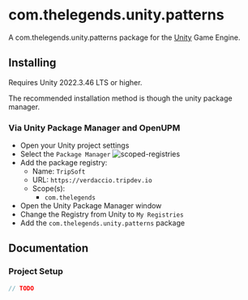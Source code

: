 # com.thelegends.unity.patterns


A com.thelegends.unity.patterns package for the [Unity](https://unity.com/) Game Engine.

## Installing

Requires Unity 2022.3.46 LTS or higher.

The recommended installation method is though the unity package manager.

### Via Unity Package Manager and OpenUPM

- Open your Unity project settings
- Select the `Package Manager`
![scoped-registries](https://europe1.discourse-cdn.com/unity/original/3X/8/6/86d23e43ae16b26badf2072280c9d4cbe03d568e.png)
- Add the package registry:
  - Name: `TripSoft`
  - URL: `https://verdaccio.tripdev.io`
  - Scope(s):
    - `com.thelegends`
- Open the Unity Package Manager window
- Change the Registry from Unity to `My Registries`
- Add the `com.thelegends.unity.patterns` package

## Documentation

### Project Setup

```csharp
// TODO
```
